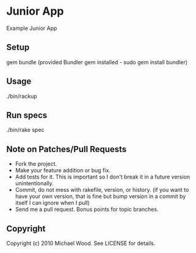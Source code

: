 Junior App
==========

Example Junior App

Setup
-----

 gem bundle (provided Bundler gem installed - sudo gem install bundler)

Usage
-----

 ./bin/rackup

Run specs
---------

 ./bin/rake spec

Note on Patches/Pull Requests
-----------------------------
 
* Fork the project.
* Make your feature addition or bug fix.
* Add tests for it. This is important so I don't break it in a
  future version unintentionally.
* Commit, do not mess with rakefile, version, or history.
  (if you want to have your own version, that is fine but bump version in a commit by itself I can ignore when I pull)
* Send me a pull request. Bonus points for topic branches.

Copyright
---------

Copyright (c) 2010 Michael Wood. See LICENSE for details.